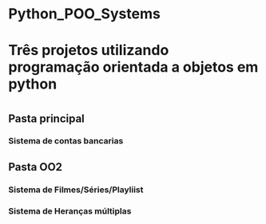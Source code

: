 # Python_POO_Systems
<h1>Três projetos utilizando programação orientada a objetos em python<h1>
<h2> Pasta principal </h2> 
<h3>Sistema de contas bancarias</h3>
  
<h2> Pasta OO2 </h2>
<h3>Sistema de Filmes/Séries/Playliist</h3>
<h3>Sistema de Heranças múltiplas</h3>

